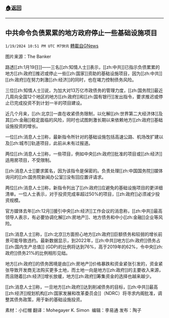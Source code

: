 ###  [:house:返回](README.md)
---


## 中共命令负债累累的地方政府停止一些基础设施项目
`1/19/2024 10:51 PM UTC M7快讯` [轉載自GNews](https://gnews.org/articles/2236556)

图片来源：The Banker

路透[[zh:1月19日]]——三名[[zh:知情人士]]表示，[[zh:中共]]已指示负债累累的地方[[zh:政府]]推迟或停止一些[[zh:国家]]资助的基础设施项目，因为[[zh:中共]][[zh:政府]]在努力刺激[[zh:经济]]的同时，也在竭力控制债务风险。

三位[[zh:知情人士]]说，为加大对13万亿市政债务的管理力度，[[zh:国务院]]最近几周向全国12个地区的地方[[zh:政府]]和[[zh:国有银行]]发出指令，要求推迟或停止已完成投资不到计划一半的项目建设。

近几个月来，[[zh:北京]]一直在收紧债务限制，以化解[[zh:世界第二大经济体]]及其[[zh:金融]]稳定面临的风险，同时也试图刺激长期以来依赖地方[[zh:政府]]基础设施投资的增长。

一位[[zh:消息人士]]称，最新指令所针对的基础设施包括高速公路、机场改扩建以及[[zh:城市]]轨道项目，此前从未有过报道。

两位[[zh:消息人士]]称，一些项目，例如中央[[zh:政府]]批准的项目或[[zh:经济]]适用房项目，不受限制。

[[zh:消息人士]]要求匿名，因为该指令是保密的。负责处理[[zh:中国国务院]]媒体询问的[[zh:国务院新闻办公室]]没有回应置评请求。

两位[[zh:消息人士]]称，新指令列出了[[zh:政府]]应避免的基础设施项目的更详细清单。一位人士表示，对于投资完成率超过50%的项目，[[zh:政府]]必须减少投资规模。

官方媒体去年[[zh:12月]]援引中央[[zh:经济]]工作会议的消息称，[[zh:中共]]最高领导人表示，有必要协调化解[[zh:房地产]]、地方债务和中小[[zh:金融]]企业等风险。

[[zh:消息人士]]称，[[zh:北京]]方面担心地方[[zh:政府]]巨额债务和较弱的增长前景可能导致违约。最新数据显示，到2022年，[[zh:中共]]地方[[zh:政府]]债务占[[zh:国内生产总值]] (GDP)的比例将达到76%，高于2019年的62%，令中央[[zh:政府]]债务21%的比例相形见绌。

地方[[zh:政府]]的债务困境是由[[zh:房地产]]价格暴跌和资金紧张引发的，资金紧张导致开发商无法购买更多土地，而土地一向是地方[[zh:政府]]的主要收入来源，而且随着[[zh:经济]]增长放缓，地方[[zh:政府]]筹集资金的选择也越来越少。

[[zh:消息人士]]称，一旦地方[[zh:政府]]达到削减债务的目标，[[zh:中共]]最高[[zh:经济]]规划机构[[zh:国家发展和改革委员会]]（NDRC）将寻求内阁批准，调整其债务政策，用于新的基础设施投资。

               
素材：小红帽   翻译：Mohegayer K. Simon   编辑：李易通  发布：陶子



